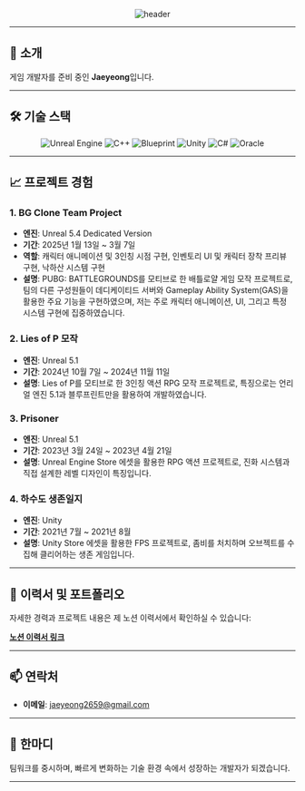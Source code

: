 <div align="center">

![header](https://capsule-render.vercel.app/api?type=speech&color=gradient&fontColor=auto&height=100&section=header&text=기술,%20협업%20==%20성장하는%20개발자의%20길%20?%20Success%20:%20Try%20Again&fontSize=26&fontAlignY=44)


</div>

---

## 👋 **소개**

게임 개발자를 준비 중인 **Jaeyeong**입니다.

---

## 🛠 **기술 스택**

<div align="center">

![Unreal Engine](https://img.shields.io/badge/Unreal%20Engine-0E1128?style=for-the-badge&logo=Unreal%20Engine&logoColor=white)
![C++](https://img.shields.io/badge/C%2B%2B-00599C?style=for-the-badge&logo=C%2B%2B&logoColor=white)
![Blueprint](https://img.shields.io/badge/Blueprint-27338e?style=for-the-badge&logo=Blueprint&logoColor=white)
![Unity](https://img.shields.io/badge/Unity-000000?style=for-the-badge&logo=Unity&logoColor=white)
![C#](https://img.shields.io/badge/C%23-239120?style=for-the-badge&logo=C%20Sharp&logoColor=white)
![Oracle](https://img.shields.io/badge/Oracle-F80000?style=for-the-badge&logo=Oracle&logoColor=white)

</div>

---

## 📈 **프로젝트 경험**

### 1. **BG Clone Team Project**
- **엔진**: Unreal 5.4 Dedicated Version
- **기간**: 2025년 1월 13일 ~ 3월 7일
- **역할**: 캐릭터 애니메이션 및 3인칭 시점 구현, 인벤토리 UI 및 캐릭터 장착 프리뷰 구현, 낙하산 시스템 구현
- **설명**: PUBG: BATTLEGROUNDS를 모티브로 한 배틀로얄 게임 모작 프로젝트로, 팀의 다른 구성원들이 데디케이티드 서버와 Gameplay Ability System(GAS)을 활용한 주요 기능을 구현하였으며, 저는 주로 캐릭터 애니메이션, UI, 그리고 특정 시스템 구현에 집중하였습니다.

### 2. **Lies of P 모작**
- **엔진**: Unreal 5.1
- **기간**: 2024년 10월 7일 ~ 2024년 11월 11일
- **설명**: Lies of P를 모티브로 한 3인칭 액션 RPG 모작 프로젝트로, 특징으로는 언리얼 엔진 5.1과 블루프린트만을 활용하여 개발하였습니다.

### 3. **Prisoner**
- **엔진**: Unreal 5.1
- **기간**: 2023년 3월 24일 ~ 2023년 4월 21일
- **설명**: Unreal Engine Store 에셋을 활용한 RPG 액션 프로젝트로, 진화 시스템과 직접 설계한 레벨 디자인이 특징입니다.

### 4. **하수도 생존일지**
- **엔진**: Unity
- **기간**: 2021년 7월 ~ 2021년 8월
- **설명**: Unity Store 에셋을 활용한 FPS 프로젝트로, 좀비를 처치하며 오브젝트를 수집해 클리어하는 생존 게임입니다.

---

## 📄 **이력서 및 포트폴리오**

자세한 경력과 프로젝트 내용은 제 노션 이력서에서 확인하실 수 있습니다:

[**노션 이력서 링크**](https://overcle.notion.site/49591e7ff9ef4feda7fb07e8366c03b5?pvs=4)

---

## 📫 **연락처**

- **이메일**: jaeyeong2659@gmail.com

---

## 💬 **한마디**

팀워크를 중시하며, 빠르게 변화하는 기술 환경 속에서 성장하는 개발자가 되겠습니다.

---
